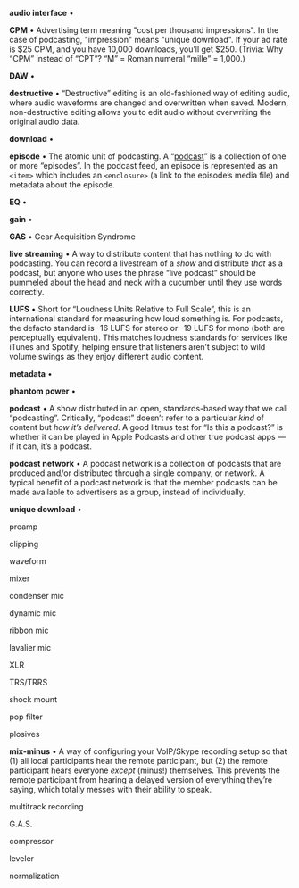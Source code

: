 <a name="audio-interface">**audio interface**</a> • 

<a name="cpm">**CPM**</a> • Advertising term meaning "cost per thousand impressions". In the case of podcasting, "impression" means "unique download". If your ad rate is $25 CPM, and you have 10,000 downloads, you’ll get $250. (Trivia: Why “CPM” instead of “CPT”? “M” = Roman numeral “mille” = 1,000.)

<a name="daw">**DAW**</a> • 

<a name="download">**destructive**</a> • “Destructive” editing is an old-fashioned way of editing audio, where audio waveforms are changed and overwritten when saved. Modern, non-destructive editing allows you to edit audio without overwriting the original audio data.

<a name="download">**download**</a> • 

<a name="episode">**episode**</a> • The atomic unit of podcasting. A “<a href="#podcast">podcast</a>” is a collection of one or more “episodes”. In the podcast feed, an episode is represented as an `<item>` which includes an `<enclosure>` (a link to the episode’s media file) and metadata about the episode.

<a name="eq">**EQ**</a> • 

<a name="gain">**gain**</a> • 

<a name="gas">**GAS**</a> • Gear Acquisition Syndrome

<a name="live-streaming">**live streaming**</a> • A way to distribute content that has nothing to do with podcasting. You can record a livestream of a _show_ and distribute _that_ as a podcast, but anyone who uses the phrase “live podcast” should be pummeled about the head and neck with a cucumber until they use words correctly.

<a name="lufs">**LUFS**</a> • Short for “Loudness Units Relative to Full Scale”, this is an international standard for measuring how loud something is. For podcasts, the defacto standard is -16 LUFS for stereo or -19 LUFS for mono (both are perceptually equivalent). This matches loudness standards for services like iTunes and Spotify, helping ensure that listeners aren’t subject to wild volume swings as they enjoy different audio content.

<a name="metadata">**metadata**</a> • 

<a name="phantom-power">**phantom power**</a> • 

<a name="podcast">**podcast**</a> • A show distributed in an open, standards-based way that we call “podcasting”. Critically, “podcast” doesn’t refer to a particular _kind_ of content but _how it’s delivered_. A good litmus test for “Is this a podcast?” is whether it can be played in Apple Podcasts and other true podcast apps — if it can, it’s a podcast.

<a name="podcast-network">**podcast network**</a> • A podcast network is a collection of podcasts that are produced and/or distributed through a single company, or network. A typical benefit of a podcast network is that the member podcasts can be made available to advertisers as a group, instead of individually.

<a name="unique-download">**unique download**</a> • 



preamp


clipping

waveform

mixer

condenser mic

dynamic mic

ribbon mic

lavalier mic

XLR

TRS/TRRS

shock mount

pop filter

plosives

<a name="mix-minus">**mix-minus**</a> • A way of configuring your VoIP/Skype recording setup so that (1) all local participants hear the remote participant, but (2) the remote participant hears everyone *except* (minus!) themselves. This prevents the remote participant from hearing a delayed version of everything they’re saying, which totally messes with their ability to speak.

multitrack recording

G.A.S.

compressor

leveler

normalization
